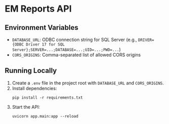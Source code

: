 # EM Reports API

## Environment Variables
- `DATABASE_URL`: ODBC connection string for SQL Server (e.g., `DRIVER={ODBC Driver 17 for SQL Server};SERVER=...;DATABASE=...;UID=...;PWD=...`)
- `CORS_ORIGINS`: Comma-separated list of allowed CORS origins

## Running Locally
1. Create a `.env` file in the project root with `DATABASE_URL` and `CORS_ORIGINS`.
2. Install dependencies:
   ```
   pip install -r requirements.txt
   ```
3. Start the API:
   ```
   uvicorn app.main:app --reload
   ```

